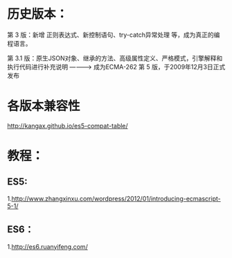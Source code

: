 # 历史版本：

第 3 版：新增 正则表达式、新控制语句、try-catch异常处理 等，成为真正的编程语言。

第 3.1 版：原生JSON对象、继承的方法、高级属性定义、严格模式，引擎解释和执行代码进行补充说明 ————>  成为ECMA-262 第 5 版，于2009年12月3日正式发布

# 各版本兼容性

http://kangax.github.io/es5-compat-table/

# 教程：

## ES5:

1.http://www.zhangxinxu.com/wordpress/2012/01/introducing-ecmascript-5-1/

## ES6：

1.http://es6.ruanyifeng.com/
